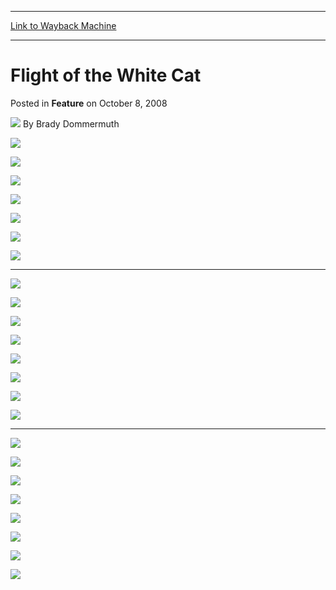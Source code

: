 
---
[Link to Wayback Machine](https://web.archive.org/web/20150215102417/http://magic.wizards.com/en/articles/archive/feature/flight-white-cat-2008-10-08)

[_metadata_:wayback_url]:- "http://magic.wizards.com/en/articles/archive/feature/flight-white-cat-2008-10-08"
[_metadata_:wayback_raw_url]:- "https://web.archive.org/web/20150215102417id_/http://magic.wizards.com/en/articles/archive/feature/flight-white-cat-2008-10-08"
[_metadata_:wayback_capture_timestamp]:- "2015-02-15 10:24:17+00:00"
[_metadata_:generator]:- "Drupal 7 (http://drupal.org)"
[_metadata_:publish_date]:- "2008-10-08"
---


Flight of the White Cat
=======================



 Posted in **Feature**
 on October 8, 2008 






![](https://media.magic.wizards.com/styles/auth_small/public/images/person/authorpic_bradydommermuth.jpg)
By Brady Dommermuth










![](https://media.wizards.com/legacy/mtg/images/daily/webcomics/wc_ajani_1_1_en.jpg)


![](https://media.wizards.com/legacy/mtg/images/daily/webcomics/wc_ajani_1_2_en.jpg)


![](https://media.wizards.com/legacy/mtg/images/daily/webcomics/wc_ajani_1_3_en.jpg)


![](https://media.wizards.com/legacy/mtg/images/daily/webcomics/wc_ajani_1_4_en.jpg)


![](https://media.wizards.com/legacy/mtg/images/daily/webcomics/wc_ajani_1_5_en.jpg)


![](https://media.wizards.com/legacy/mtg/images/daily/webcomics/wc_ajani_1_6_en.jpg)


![](https://media.wizards.com/legacy/mtg/images/daily/webcomics/wc_ajani_1_7_en.jpg)




---

![](https://media.wizards.com/legacy/mtg/images/daily/webcomics/wc_ajani_2_1_en.jpg)


![](https://media.wizards.com/legacy/mtg/images/daily/webcomics/wc_ajani_2_2_en.jpg)


![](https://media.wizards.com/legacy/mtg/images/daily/webcomics/wc_ajani_2_3_en.jpg)


![](https://media.wizards.com/legacy/mtg/images/daily/webcomics/wc_ajani_2_4_en.jpg)


![](https://media.wizards.com/legacy/mtg/images/daily/webcomics/wc_ajani_2_5_en.jpg)


![](https://media.wizards.com/legacy/mtg/images/daily/webcomics/wc_ajani_2_6_en.jpg)


![](https://media.wizards.com/legacy/mtg/images/daily/webcomics/wc_ajani_2_7_en.jpg)


![](https://media.wizards.com/legacy/mtg/images/daily/webcomics/wc_ajani_2_8_en.jpg)




---

![](https://media.wizards.com/legacy/mtg/images/daily/webcomics/wc_ajani_3_1_en.jpg)


![](https://media.wizards.com/legacy/mtg/images/daily/webcomics/wc_ajani_3_2_en.jpg)


![](https://media.wizards.com/legacy/mtg/images/daily/webcomics/wc_ajani_3_3_en.jpg)


![](https://media.wizards.com/legacy/mtg/images/daily/webcomics/wc_ajani_3_4_en.jpg)


![](https://media.wizards.com/legacy/mtg/images/daily/webcomics/wc_ajani_3_5_en.jpg)


![](https://media.wizards.com/legacy/mtg/images/daily/webcomics/wc_ajani_3_6_en.jpg)


![](https://media.wizards.com/legacy/mtg/images/daily/webcomics/wc_ajani_3_7_en.jpg)


![](https://media.wizards.com/legacy/mtg/images/daily/webcomics/wc_ajani_3_8_en.jpg)








